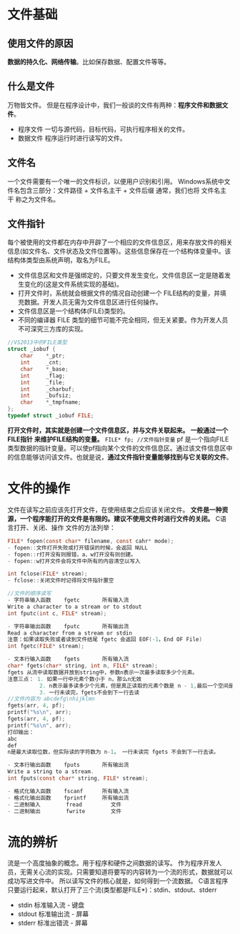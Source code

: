 # 文件基础
## 使用文件的原因
**数据的持久化、网络传输**。比如保存数据、配置文件等等。

## 什么是文件
万物皆文件。
但是在程序设计中，我们一般谈的文件有两种：**程序文件和数据文件**。
- 程序文件
一切与源代码，目标代码，可执行程序相关的文件。
- 数据文件
程序运行时进行读写的文件。

## 文件名
一个文件需要有一个唯一的文件标识，以便用户识别和引用。
Windows系统中文件名包含三部分：文件路径 + 文件名主干 + 文件后缀
通常，我们也将 文件名主干 称之为文件名。

## 文件指针
每个被使用的文件都在内存中开辟了一个相应的文件信息区，用来存放文件的相关信息(如文件名、文件状态及文件位置等)。这些信息保存在一个结构体变量中。该结构体类型由系统声明，取名为FILE。
- 文件信息区和文件是强绑定的，只要文件发生变化，文件信息区一定是随着发生变化的(这是文件系统实现的基础)。
- 打开文件时，系统就会根据文件的情况自动创建一个 FILE结构的变量，并填充数据。开发人员无需为文件信息区进行任何操作。
- 文件信息区是一个结构体(FILE)类型的。
- 不同的编译器 FILE 类型的细节可能不完全相同，但无关紧要。作为开发人员不可深究三方库的实现。
```C
//VS2013中的FILE类型
struct _iobuf {
    char    *_ptr;
    int     _cnt;
    char    *_base;
    int     _flag;
    int     _file;
    int     _charbuf;
    int     _bufsiz;
    char    *_tmpfname;
};
typedef struct _iobuf FILE;
```
**打开文件时，其实就是创建一个文件信息区，并与文件关联起来。**
**一般通过一个 FILE指针 来维护FILE结构的变量。**
`FILE* fp; //文件指针变量`
pf 是一个指向FILE类型数据的指针变量。可以使pf指向某个文件的文件信息区。通过该文件信息区中的信息能够访问该文件。也就是说，**通过文件指针变量能够找到与它关联的文件**。

# 文件的操作
文件在读写之前应该先打开文件，在使用结束之后应该关闭文件。
**文件是一种资源，一个程序能打开的文件是有限的。建议不使用文件时进行文件的关闭。**
C语言打开、关闭、操作 文件的方法列举：
```c
FILE* fopen(const char* filename, const cahr* mode);
- fopen::文件打开失败或打开错误的时候，会返回 NULL
- fopen::r打开没有则报错，a、w打开没有则创建。
- fopen::w打开文件会将文件中所有的内容清空以写入

int fclose(FILE* stream);
- fclose::关闭文件时记得将文件指针置空
```

```c
//文件的顺序读写    
- 字符串输入函数    fgetc       所有输入流
Write a character to a stream or to stdout
int fputc(int c, FILE* stream);

- 字符串输出函数    fputc       所有输出流
Read a character from a stream or stdin
注意：如果读取失败或者读到文件结尾 fgetc 会返回 EOF(-1，End OF File)
int fgetc(FILE* stream);

- 文本行输入函数    fgets       所有输入流
char* fgets(char* string, int n, FILE* stream);
fgets 从流中读取数据并放到string中，参数n表示一次最多读取多少个元素。
注意三点： 1. 如果一行中元素个数小于 n，那么n无效
          2. n表示最多读多少个元素，但是真正读取的元素个数是 n - 1,最后一个空间是\0
          3. 一行未读完，fgets不会到下一行去读
//文件内容为 abcdefg\nhijklmn
fgets(arr, 4, pf);
printf("%s\n", arr);
fgets(arr, 4, pf);
printf("%s\n", arr);
打印输出：
abc
def
n是最大读取位数，但实际读的字符数为 n-1， 一行未读完 fgets 不会到下一行去读。

- 文本行输出函数    fputs       所有输出流
Write a string to a stream.
int fputs(const char* string, FILE* stream);

- 格式化输入函数    fscanf      所有输入流
- 格式化输出函数    fprintf     所有输出流 
- 二进制输入        fread         文件  
- 二进制输出        fwrite        文件
```


# 流的辨析
流是一个高度抽象的概念。用于程序和硬件之间数据的读写。
作为程序开发人员，无需关心流的实现。只需要知道将要写的内容转为一个流的形式，数据就可以成功写进文件中。
所以读写文件的核心就是，如何得到一个流数据。
C语言程序只要运行起来，默认打开了三个流(类型都是FILE*)：stdin、stdout、stderr
- stdin     标准输入流 - 键盘
- stdout    标准输出流 - 屏幕
- stderr    标准出错流 - 屏幕